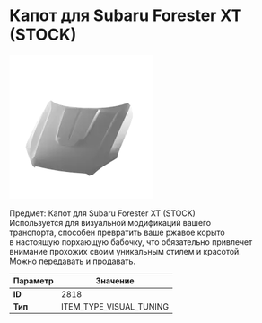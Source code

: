 # Капот для Subaru Forester XT (STOCK)

![Item Image](../img/2818.webp?raw=true)

Предмет: Капот для Subaru Forester XT (STOCK)<br>Используется для визуальной модификаций вашего<br>транспорта, способен превратить ваше ржавое корыто<br>в настоящую порхающую бабочку, что обязательно привлечет<br>внимание прохожих своим уникальным стилем и красотой.<br>Можно передавать и продавать.


| Параметр | Значение |
|----------|----------|
| **ID** | 2818 |
| **Тип** | ITEM_TYPE_VISUAL_TUNING |

